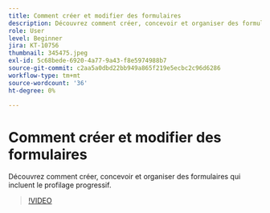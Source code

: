 ```yaml
---
title: Comment créer et modifier des formulaires
description: Découvrez comment créer, concevoir et organiser des formulaires qui incluent le profilage progressif.
role: User
level: Beginner
jira: KT-10756
thumbnail: 345475.jpeg
exl-id: 5c68bede-6920-4a77-9a43-f8e5974988b7
source-git-commit: c2aa5a0dbd22bb949a865f219e5ecbc2c96d6286
workflow-type: tm+mt
source-wordcount: '36'
ht-degree: 0%

---
```


# Comment créer et modifier des formulaires

Découvrez comment créer, concevoir et organiser des formulaires qui incluent le profilage progressif.

>[!VIDEO](https://video.tv.adobe.com/v/345475/?quality=12&learn=on)
